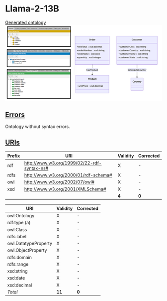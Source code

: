 # Llama-2-13B

[Generated ontology](./ontology_all.txt)
<br>
![](./ontology_all.png)


## [Errors](./ontology_all_notes.txt)

Ontology without syntax errors.


## [URIs](./ontology_all_URIs.xlsx)

| Prefix | URI                                           | Validity | Corrected |
|--------|-----------------------------------------------|----------|-----------|
| rdf    | http://www.w3.org/1999/02/22-rdf-syntax-ns#   | X        | -         |
| rdfs   | http://www.w3.org/2000/01/rdf-schema#         | X        | -         |
| owl    | http://www.w3.org/2002/07/owl#                | X        | -         |
| xsd    | http://www.w3.org/2001/XMLSchema#             | X        | -         |
|        |                                               | **4**    | **0**     |

| URI                  | Validity | Corrected            |
|----------------------|----------|----------------------|
| owl:Ontology         | X        | -                    |
| rdf:type (a)         | X        | -                    |
| owl:Class            | X        | -                    |
| rdfs:label           | X        | -                    |
| owl:DatatypeProperty | X        | -                    |
| owl:ObjectProperty   | X        | -                    |
| rdfs:domain          | X        | -                    |
| rdfs:range           | X        | -                    |
| xsd:string           | X        | -                    |
| xsd:date             | X        | -                    |
| xsd:decimal          | X        | -                    |
| *Total*              | **11**   | **0**                |